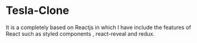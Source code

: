 # Tesla-Clone
It is a completely based on Reactjs in which I have include the features of React such as styled components , react-reveal and redux.
